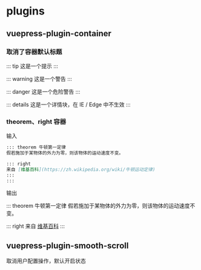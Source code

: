 # plugins

## vuepress-plugin-container

### 取消了容器默认标题 <Badge text="优化"/>

::: tip
这是一个提示
:::

::: warning
这是一个警告
:::

::: danger
这是一个危险警告
:::

::: details
这是一个详情块，在 IE / Edge 中不生效
:::

### theorem、right 容器 <Badge text="新增"/>

输入

```md
::: theorem 牛顿第一定律
假若施加于某物体的外力为零，则该物体的运动速度不变。

::: right
来自 [维基百科](https://zh.wikipedia.org/wiki/牛顿运动定律)
:::
:::
```

输出

::: theorem 牛顿第一定律
假若施加于某物体的外力为零，则该物体的运动速度不变。

::: right
来自 [维基百科](https://zh.wikipedia.org/wiki/牛顿运动定律)
:::

## vuepress-plugin-smooth-scroll <Badge text="优化"/>

取消用户配置操作，默认开启状态
